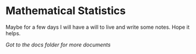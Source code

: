# Mathematical Statistics
Maybe for a few days I will have a will to live and write some notes. Hope it helps.

_Got to the docs folder for more documents_
